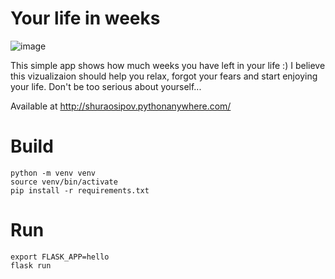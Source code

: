 # Your life in weeks
![image](https://user-images.githubusercontent.com/1823737/140004409-632ff135-70c9-4b96-9021-57c245fce6bf.png)

This simple app shows how much weeks you have left in your life :)
I believe this vizualizaion should help you relax, forgot your fears and start enjoying your life.
Don't be too serious about yourself...

Available at http://shuraosipov.pythonanywhere.com/

# Build
```
python -m venv venv
source venv/bin/activate
pip install -r requirements.txt
```

# Run
```
export FLASK_APP=hello
flask run
```



